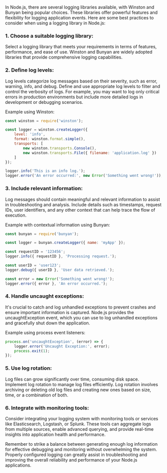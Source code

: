 In Node.js, there are several logging libraries available, with Winston and Bunyan being popular choices. These libraries offer powerful features and flexibility for logging application events. Here are some best practices to consider when using a logging library in Node.js:

### 1. Choose a suitable logging library: 
Select a logging library that meets your requirements in terms of features, performance, and ease of use. Winston and Bunyan are widely adopted libraries that provide comprehensive logging capabilities.

### 2. Define log levels: 
Log levels categorize log messages based on their severity, such as error, warning, info, and debug. Define and use appropriate log levels to filter and control the verbosity of logs. For example, you may want to log only critical errors in production environments but include more detailed logs in development or debugging scenarios.

Example using Winston:

```javascript
const winston = require('winston');

const logger = winston.createLogger({
    level: 'info',
    format: winston.format.simple(),
    transports: [
        new winston.transports.Console(),
        new winston.transports.File({ filename: 'application.log' })
    ]
});

logger.info('This is an info log.');
logger.error('An error occurred:', new Error('Something went wrong!'));
```
### 3. Include relevant information: 
Log messages should contain meaningful and relevant information to assist in troubleshooting and analysis. Include details such as timestamps, request IDs, user identifiers, and any other context that can help trace the flow of execution.

Example with contextual information using Bunyan:

```javascript
const bunyan = require('bunyan');

const logger = bunyan.createLogger({ name: 'myApp' });

const requestID = '123456';
logger.info({ requestID }, 'Processing request.');

const userID = 'user123';
logger.debug({ userID }, 'User data retrieved.');

const error = new Error('Something went wrong!');
logger.error({ error }, 'An error occurred.');
```

### 4. Handle uncaught exceptions: 
It's crucial to catch and log unhandled exceptions to prevent crashes and ensure important information is captured. Node.js provides the uncaughtException event, which you can use to log unhandled exceptions and gracefully shut down the application.

Example using process event listeners:
```javascript
process.on('uncaughtException', (error) => {
    logger.error('Uncaught Exception:', error);
    process.exit(1);
});
```

### 5. Use log rotation: 
Log files can grow significantly over time, consuming disk space. Implement log rotation to manage log files efficiently. Log rotation involves archiving or deleting old log files and creating new ones based on size, time, or a combination of both.

### 6. Integrate with monitoring tools: 
Consider integrating your logging system with monitoring tools or services like Elasticsearch, Logstash, or Splunk. These tools can aggregate logs from multiple sources, enable advanced querying, and provide real-time insights into application health and performance.

Remember to strike a balance between generating enough log information for effective debugging and monitoring without overwhelming the system. Properly configured logging can greatly assist in troubleshooting and improving the overall reliability and performance of your Node.js applications.